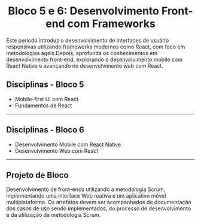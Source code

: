 <h1 align="center"> Bloco 5 e 6: Desenvolvimento Front-end com Frameworks </h1>

Este período introduz o desenvolvimento de interfaces de usuário responsivas utilizando frameworks modernos como React, com foco em metodologias ágeis.Depois, aprofunda os conhecimentos em desenvolvimento front-end, explorando o desenvolvimento mobile com React Native e avançando no desenvolvimento web com React.

## Disciplinas - Bloco 5

- Mobile-first UI com React
- Fundamentos de React
________________________________________

## Disciplinas - Bloco 6

- Desenvolvimento Mobile com React Native
- Desenvolvimento Web com React
________________________________________

## Projeto de Bloco

Desenvolvimento de front-ends utilizando a metodologia Scrum, implementando uma interface Web reativa e um aplicativo móvel multiplataforma. Os artefatos devem ser acompanhados de documentação dos casos de uso sendo implementados, do processo de desenvolvimento e da utilização da metodologia Scrum.
